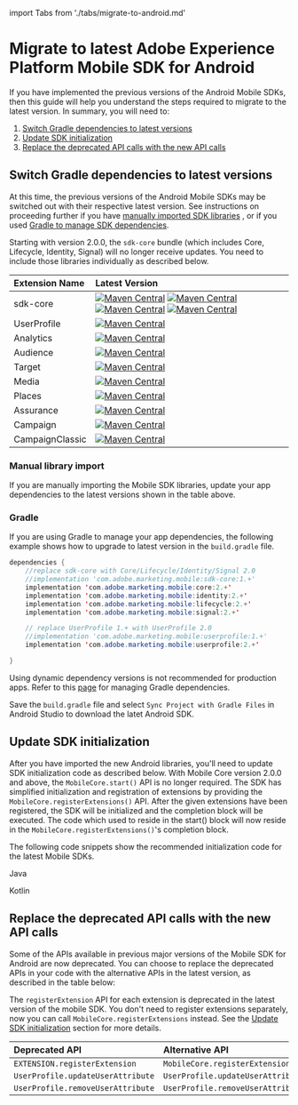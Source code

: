 import Tabs from './tabs/migrate-to-android.md'

# Migrate to latest Adobe Experience Platform Mobile SDK for Android

If you have implemented the previous versions of the Android Mobile SDKs, then this guide will help you understand the steps required to migrate to the latest version. In summary, you will need to:

1. [Switch Gradle dependencies to latest versions](#switch-gradle-dependencies-to-latest-versions)
2. [Update SDK initialization](#update-sdk-initialization)
3. [Replace the deprecated API calls with the new API calls](#replace-the-deprecated-api-calls-with-the-new-api-calls1)

## Switch Gradle dependencies to latest versions

At this time, the previous versions of the Android Mobile SDKs may be switched out with their respective latest version. See instructions on proceeding further if you have [manually imported SDK libraries](#manual-library-import) , or if you used [Gradle to manage SDK dependencies](#Gradle).

<InlineAlert variant="warning" slots="text"/>

Starting with version 2.0.0, the `sdk-core` bundle (which includes Core, Lifecycle, Identity, Signal) will no longer receive updates. You need to include those libraries individually as described below.

| Extension Name  | Latest Version                                                                                                                                                                                                                                                                                                                                                                                                                                                                                                                                                                                                                                                                                                                                                                                                                                                               |
| :-------------- | :--------------------------------------------------------------------------------------------------------------------------------------------------------------------------------------------------------------------------------------------------------------------------------------------------------------------------------------------------------------------------------------------------------------------------------------------------------------------------------------------------------------------------------------------------------------------------------------------------------------------------------------------------------------------------------------------------------------------------------------------------------------------------------------------------------------------------------------------------------------------------- |
| sdk-core        | [![Maven Central](https://img.shields.io/maven-central/v/com.adobe.marketing.mobile/core.svg?logo=android&logoColor=white&label=core)](https://mvnrepository.com/artifact/com.adobe.marketing.mobile/core) [![Maven Central](https://img.shields.io/maven-central/v/com.adobe.marketing.mobile/identity.svg?logo=android&logoColor=white&label=identity)](https://mvnrepository.com/artifact/com.adobe.marketing.mobile/identity) [![Maven Central](https://img.shields.io/maven-central/v/com.adobe.marketing.mobile/signal.svg?logo=android&logoColor=white&label=signal)](https://mvnrepository.com/artifact/com.adobe.marketing.mobile/signal) [![Maven Central](https://img.shields.io/maven-central/v/com.adobe.marketing.mobile/lifecycle.svg?logo=android&logoColor=white&label=lifecycle)](https://mvnrepository.com/artifact/com.adobe.marketing.mobile/lifecycle) |
| UserProfile     | [![Maven Central](https://img.shields.io/maven-central/v/com.adobe.marketing.mobile/userprofile.svg?logo=android&logoColor=white&label=userprofile)](https://mvnrepository.com/artifact/com.adobe.marketing.mobile/userprofile)                                                                                                                                                                                                                                                                                                                                                                                                                                                                                                                                                                                                                                              |
| Analytics       | [![Maven Central](https://img.shields.io/maven-central/v/com.adobe.marketing.mobile/analytics.svg?logo=android&logoColor=white&label=analytics)](https://mvnrepository.com/artifact/com.adobe.marketing.mobile/analytics)                                                                                                                                                                                                                                                                                                                                                                                                                                                                                                                                                                                                                                                    |
| Audience        | [![Maven Central](https://img.shields.io/maven-central/v/com.adobe.marketing.mobile/audience.svg?logo=android&logoColor=white&label=audience)](https://mvnrepository.com/artifact/com.adobe.marketing.mobile/audience)                                                                                                                                                                                                                                                                                                                                                                                                                                                                                                                                                                                                                                                       |
| Target          | [![Maven Central](https://img.shields.io/maven-central/v/com.adobe.marketing.mobile/target.svg?logo=android&logoColor=white&label=target)](https://mvnrepository.com/artifact/com.adobe.marketing.mobile/target)                                                                                                                                                                                                                                                                                                                                                                                                                                                                                                                                                                                                                                                             |
| Media           | [![Maven Central](https://img.shields.io/maven-central/v/com.adobe.marketing.mobile/media.svg?logo=android&logoColor=white&label=media)](https://mvnrepository.com/artifact/com.adobe.marketing.mobile/media)                                                                                                                                                                                                                                                                                                                                                                                                                                                                                                                                                                                                                                                                |
| Places          | [![Maven Central](https://img.shields.io/maven-central/v/com.adobe.marketing.mobile/places.svg?logo=android&logoColor=white&label=places)](https://mvnrepository.com/artifact/com.adobe.marketing.mobile/places)                                                                                                                                                                                                                                                                                                                                                                                                                                                                                                                                                                                                                                                             |
| Assurance       | [![Maven Central](https://img.shields.io/maven-central/v/com.adobe.marketing.mobile/assurance.svg?logo=android&logoColor=white&label=assurance)](https://mvnrepository.com/artifact/com.adobe.marketing.mobile/assurance)                                                                                                                                                                                                                                                                                                                                                                                                                                                                                                                                                                                                                                                    |
| Campaign        | [![Maven Central](https://img.shields.io/maven-central/v/com.adobe.marketing.mobile/campaign.svg?logo=android&logoColor=white&label=campaign)](https://mvnrepository.com/artifact/com.adobe.marketing.mobile/campaign)                                                                                                                                                                                                                                                                                                                                                                                                                                                                                                                                                                                                                                                       |
| CampaignClassic | [![Maven Central](https://img.shields.io/maven-central/v/com.adobe.marketing.mobile/campaignclassic.svg?logo=android&logoColor=white&label=campaignclassic)](https://mvnrepository.com/artifact/com.adobe.marketing.mobile/campaignclassic)                                                                                                                                                                                                                                                                                                                                                                                                                                                                                                                                                                                                                                  |

### Manual library import

If you are manually importing the Mobile SDK libraries, update your app dependencies to the latest versions shown in the table above.

### Gradle

If you are using Gradle to manage your app dependencies, the following example shows how to upgrade to latest version in the `build.gradle` file.

```java
dependencies {
    //replace sdk-core with Core/Lifecycle/Identity/Signal 2.0
    //implementation 'com.adobe.marketing.mobile:sdk-core:1.+'
    implementation 'com.adobe.marketing.mobile:core:2.+'
    implementation 'com.adobe.marketing.mobile:identity:2.+'
    implementation 'com.adobe.marketing.mobile:lifecycle:2.+'
    implementation 'com.adobe.marketing.mobile:signal:2.+'

    // replace UserProfile 1.+ with UserProfile 2.0
    //implementation 'com.adobe.marketing.mobile:userprofile:1.+'
    implementation 'com.adobe.marketing.mobile:userprofile:2.+'

}
```

<InlineAlert variant="warning" slots="text"/>

Using dynamic dependency versions is not recommended for production apps. Refer to this [page](https://developer.adobe.com/client-sdks/documentation/manage-gradle-dependencies) for managing Gradle dependencies.

Save the `build.gradle` file and select `Sync Project with Gradle Files` in Android Studio to download the latet Android SDK.

## Update SDK initialization

After you have imported the new Android libraries, you'll need to update SDK initialization code as described below. With Mobile Core version 2.0.0 and above, the `MobileCore.start()` API is no longer required. The SDK has simplified initialization and registration of extensions by providing the `MobileCore.registerExtensions()` API. After the given extensions have been registered, the SDK will be initialized and the completion block will be executed. The code which used to reside in the start() block will now reside in the `MobileCore.registerExtensions()`'s completion block.

The following code snippets show the recommended initialization code for the latest Mobile SDKs.

<TabsBlock orientation="horizontal" slots="heading, content" repeat="2"/>

Java

<Tabs query="platform=java"/>

Kotlin

<Tabs query="platform=kotlin"/>

## Replace the deprecated API calls with the new API calls

Some of the APIs available in previous major versions of the Mobile SDK for Android are now deprecated. You can choose to replace the deprecated APIs in your code with the alternative APIs in the latest version, as described in the table below:

<InlineAlert variant="info" slots="text"/>

The `registerExtension` API for each extension is deprecated in the latest version of the mobile SDK. You don't need to register extensions separately, now you can call `MobileCore.registerExtensions` instead. See the [Update SDK initialization](#update-sdk-initialization) section for more details.

| Deprecated API                    | Alternative API                    |
| :-------------------------------- | :--------------------------------- |
| `EXTENSION.registerExtension`     | `MobileCore.registerExtensions`    |
| `UserProfile.updateUserAttribute` | `UserProfile.updateUserAttributes` |
| `UserProfile.removeUserAttribute` | `UserProfile.removeUserAttributes` |
